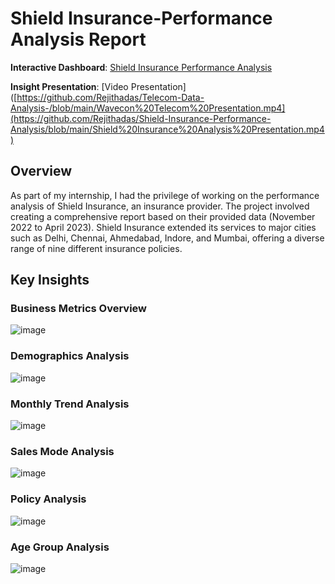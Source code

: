 # Shield Insurance-Performance Analysis Report


**Interactive Dashboard**: [Shield Insurance Performance Analysis ]([https://app.powerbi.com/view?r=eyJrIjoiZTk5YWQ0ZDktMWJiMi00NDRjLTg3NTUtMTk5NThmNTVmYzBiIiwidCI6ImM2ZTU0OWIzLTVmNDUtNDAzMi1hYWU5LWQ0MjQ0ZGM1YjJjNCJ9])

**Insight Presentation**: [Video Presentation]([https://github.com/Rejithadas/Telecom-Data-Analysis-/blob/main/Wavecon%20Telecom%20Presentation.mp4](https://github.com/Rejithadas/Shield-Insurance-Performance-Analysis/blob/main/Shield%20Insurance%20Analysis%20Presentation.mp4)

## Overview
As part of my internship, I had the privilege of working on the performance analysis of Shield Insurance, an insurance provider. The project involved creating a comprehensive report based on their provided data (November 2022 to April 2023). Shield Insurance extended its services to major cities such as Delhi, Chennai, Ahmedabad, Indore, and Mumbai, offering a diverse range of nine different insurance policies.

## Key Insights
### Business Metrics Overview 
![image](https://github.com/Rejithadas/Shield-Insurance-Performance-Analysis/assets/101463488/64369d7a-13a3-467d-946c-ead843944e1b)

### Demographics Analysis 
![image](https://github.com/Rejithadas/Shield-Insurance-Performance-Analysis/assets/101463488/f638e045-2d0d-4d2d-9c27-c1bd381bda8f)

### Monthly Trend Analysis
![image](https://github.com/Rejithadas/Shield-Insurance-Performance-Analysis/assets/101463488/0cec98a6-27d1-4b17-b1c5-5c09b93952c1)

### Sales Mode Analysis
![image](https://github.com/Rejithadas/Shield-Insurance-Performance-Analysis/assets/101463488/39cbf835-2af9-412c-97b3-5aae0a19d8e2)

### Policy Analysis
![image](https://github.com/Rejithadas/Shield-Insurance-Performance-Analysis/assets/101463488/77a78b1b-91dc-4133-aa13-c25b6cf8d9c1)

### Age Group Analysis
![image](https://github.com/Rejithadas/Shield-Insurance-Performance-Analysis/assets/101463488/018a447a-d2db-460f-8876-46674a8ca47c)



